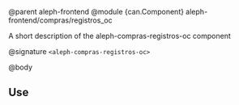 @parent aleph-frontend
@module {can.Component} aleph-frontend/compras/registros_oc <aleph-compras-registros-oc>

A short description of the aleph-compras-registros-oc component

@signature `<aleph-compras-registros-oc>`

@body

## Use

